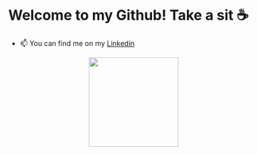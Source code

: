 # Welcome to my Github! Take a sit ☕

- 📫 You can find me on my [Linkedin](https://www.linkedin.com/in/lucas-gabriel-2011571b4/)

<div align="center">
  <a href="https://github.com/musicianrpr">
  <img height="180em" src="https://github-readme-stats.vercel.app/api/top-langs/?username=musicianrpr&layout=compact&langs_count=7&theme=gruvbox"/>
</div>
  <br>
